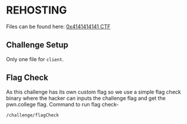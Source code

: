 # REHOSTING

Files can be found here: [0x4141414141 CTF](https://github.com/sajjadium/ctf-archives/blob/main/ctfs/0x41414141/2021/rev/cliBrowser/client)

## Challenge Setup
Only one file for `client`.

## Flag Check
As this challenge has its own custom flag so we use a simple flag check binary where the hacker can inputs the challenge flag and get the pwn.college flag.
Command to run flag check-
```
/challenge/flagCheck
```